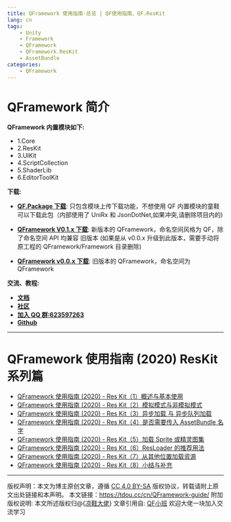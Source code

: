```yaml
---
title: QFramework 使用指南-总览 | QF使用指南、QF.ResKit
lang: cn
tags:
    - Unity
    - Framework
    - QFramework
    - QFramework.ResKit
    - AssetBundle
categories:
    - QFramework
---
```




# QFramework 简介


**QFramework 内置模块如下:**
* 1.Core
* 2.ResKit
* 3.UIKit
* 4.ScriptCollection
* 5.ShaderLib
* 6.EditorToolKit
        

**下载:**

* **[QF.Package 下载](http://master.liangxiegame.com/qf/intro)**: 只包含模块上传下载功能，不想使用 QF 内置模块的童鞋可以下载此包（内部使用了 UniRx 和 JsonDotNet,如果冲突,请删除项目内的)

* **[QFramework V0.1.x 下载](http://master.liangxiegame.com/qf/intro)**: 新版本的 QFramework，命名空间风格为 QF，除了命名空间 API 均兼容 旧版本 (如果是从 v0.0.x 升级到此版本，需要手动将原工程的 QFramework/Framework 目录删除)

* **[QFramework v0.0.x 下载](http://master.liangxiegame.com/qf/intro)**: 旧版本的 QFramework，命名空间为 QFramework


**交流、教程:**
* **[文档](http://master.liangxiegame.com/qf/community)**
* **[社区](http://master.liangxiegame.com/qf/community)**
* **[加入 QQ 群:623597263](//shang.qq.com/wpa/qunwpa?idkey=706b8eef0fff3fe4be9ce27c8702ad7d8cc1bceabe3b7c0430ec9559b3a9ce66)**
* **[Github](https://github.com/liangxiegame/QFramework)**  


--- 

# QFramework 使用指南 (2020) ResKit 系列篇

- [QFramework 使用指南 (2020) - Res Kit（1）概述与基本使用](https://tdou.cc/cn/QF-ResKit-01/)
- [QFramework 使用指南 (2020) - Res Kit（2）模拟模式与非模拟模式](https://tdou.cc/cn/QF-ResKit-02/)
- [QFramework 使用指南 (2020) - Res Kit（3）异步加载 与 异步队列加载](https://tdou.cc/cn/QF-ResKit-03/)
- [QFramework 使用指南 (2020) - Res Kit（4）是否需要传入 AssetBundle 名字](https://tdou.cc/cn/QF-ResKit-04/)
- [QFramework 使用指南 (2020) - Res Kit（5）加载 Sprite 或精灵图集](https://tdou.cc/cn/QF-ResKit-05/)
- [QFramework 使用指南 (2020) - Res Kit（6）ResLoader 的推荐用法](https://tdou.cc/cn/QF-ResKit-06/)
- [QFramework 使用指南 (2020) - Res Kit（7）从其他位置加载资源](https://tdou.cc/cn/QF-ResKit-07/)
- [QFramework 使用指南 (2020) - Res Kit（8）小结与补充](https://tdou.cc/cn/QF-ResKit-08/)




--- 

版权声明：本文为博主原创文章，遵循 [CC 4.0 BY-SA](http://creativecommons.org/licenses/by-sa/4.0/) 版权协议，转载请附上原文出处链接和本声明。
本文链接：https://tdou.cc/cn/QFramework-guide/
附加版权说明: 本文所述版权归@{[凉鞋大佬](https://github.com/liangxiegame)}
文章引用自: [QF小班](http://master.liangxiegame.com/master/intro) 欢迎大佬一块加入交流学习